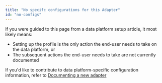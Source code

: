 ```yaml
---
title: "No specifc configurations for this Adapter"
id: "no-configs"
---
```


If you were guided to this page from a data platform setup article, it most likely means:

- Setting up the profile is the only action the end-user needs to take on the data platform, or
- The subsequent actions the end-user needs to take are not currently documented

If you'd like to contribute to data platform-specific configuration information, refer to [Documenting a new adapter](/guides/adapter-creation)
